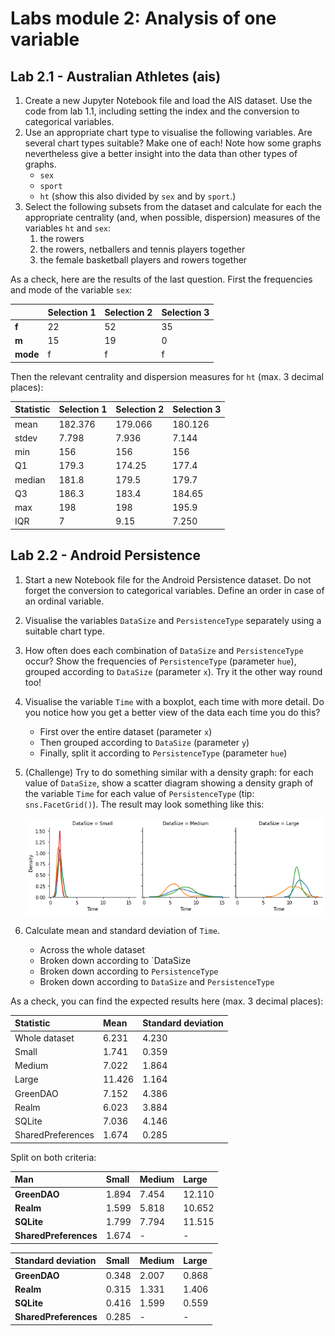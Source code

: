 # Labs module 2: Analysis of one variable

## Lab 2.1 - Australian Athletes (ais)

1. Create a new Jupyter Notebook file and load the AIS dataset. Use the code from lab 1.1, including setting the index and the conversion to categorical variables.
2. Use an appropriate chart type to visualise the following variables. Are several chart types suitable? Make one of each! Note how some graphs nevertheless give a better insight into the data than other types of graphs.
   - `sex`
   - `sport`
   - `ht` (show this also divided by `sex` and by `sport`.)
3. Select the following subsets from the dataset and calculate for each the appropriate centrality (and, when possible, dispersion) measures of the variables `ht` and `sex`:
   1. the rowers
   2. the rowers, netballers and tennis players together
   3. the female basketball players and rowers together

As a check, here are the results of the last question. First the frequencies and mode of the variable `sex`:

|           | Selection 1 | Selection 2 | Selection 3 |
| :-------- | :---------- | :---------- | :---------- |
| **f**     | 22          | 52          | 35          |
| **m**     | 15          | 19          | 0           |
| **mode**  | f           | f           | f           |

Then the relevant centrality and dispersion measures for `ht` (max. 3 decimal places):

| Statistic  | Selection 1 | Selection 2 | Selection 3 |
| :--------- | :---------- | :---------- | :---------- |
| mean       | 182.376     | 179.066     | 180.126     |
| stdev      | 7.798       | 7.936       | 7.144       |
| min        | 156         | 156         | 156         |
| Q1         | 179.3       | 174.25      | 177.4       |
| median     | 181.8       | 179.5       | 179.7       |
| Q3         | 186.3       | 183.4       | 184.65      |
| max        | 198         | 198         | 195.9       |
| IQR        | 7           | 9.15        | 7.250       |

## Lab 2.2 - Android Persistence

1. Start a new Notebook file for the Android Persistence dataset. Do not forget the conversion to categorical variables. Define an order in case of an ordinal variable.
2. Visualise the variables `DataSize` and `PersistenceType` separately using a suitable chart type.
3. How often does each combination of `DataSize` and `PersistenceType` occur? Show the frequencies of `PersistenceType` (parameter `hue`), grouped according to `DataSize` (parameter `x`). Try it the other way round too!
4. Visualise the variable `Time` with a boxplot, each time with more detail. Do you notice how you get a better view of the data each time you do this?
    - First over the entire dataset (parameter `x`)
    - Then grouped according to `DataSize` (parameter `y`)
    - Finally, split it according to `PersistenceType` (parameter `hue`)
5. (Challenge) Try to do something similar with a density graph: for each value of `DataSize`, show a scatter diagram showing a density graph of the variable `Time` for each value of `PersistenceType` (tip: `sns.FacetGrid()`). The result may look something like this:

    ![Density graphs for each `DataSize`, comparing the performance of different `PersistenceTypes`](img/persistence-density.png)

6. Calculate mean and standard deviation of `Time`.

    - Across the whole dataset
    - Broken down according to `DataSize
    - Broken down according to `PersistenceType`
    - Broken down according to `DataSize` and `PersistenceType`

As a check, you can find the expected results here (max. 3 decimal places):

| Statistic         | Mean       | Standard deviation |
| :---------------- | :--------- | :----------------- |
| Whole dataset     | 6.231      | 4.230              |
| Small             | 1.741      | 0.359              |
| Medium            | 7.022      | 1.864              |
| Large             | 11.426     | 1.164              |
| GreenDAO          | 7.152      | 4.386              |
| Realm             | 6.023      | 3.884              |
| SQLite            | 7.036      | 4.146              |
| SharedPreferences | 1.674      | 0.285              |

Split on both criteria:

| Man                   | Small | Medium | Large  |
| :-------------------- | :---- | :----- | :----- |
| **GreenDAO**          | 1.894 | 7.454  | 12.110 |
| **Realm**             | 1.599 | 5.818  | 10.652 |
| **SQLite**            | 1.799 | 7.794  | 11.515 |
| **SharedPreferences** | 1.674 | -      | -      |

| Standard deviation    | Small | Medium | Large |
| :-------------------- | :---- | :----- | :---- |
| **GreenDAO**          | 0.348 | 2.007  | 0.868 |
| **Realm**             | 0.315 | 1.331  | 1.406 |
| **SQLite**            | 0.416 | 1.599  | 0.559 |
| **SharedPreferences** | 0.285 | -      | -     |
